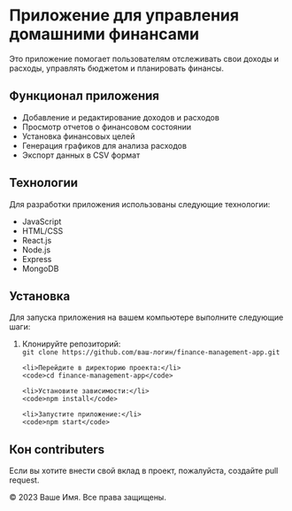 
<!DOCTYPE html>
<html lang="ru">
<head>
    <meta charset="UTF-8">
    <meta name="viewport" content="width=device-width, initial-scale=1.0">
 
</head>
<body>

<h1>Приложение для управления домашними финансами</h1>

<p>Это приложение помогает пользователям отслеживать свои доходы и расходы, управлять бюджетом и планировать финансы.</p>

<h2>Функционал приложения</h2>
<ul>
    <li>Добавление и редактирование доходов и расходов</li>
    <li>Просмотр отчетов о финансовом состоянии</li>
    <li>Установка финансовых целей</li>
    <li>Генерация графиков для анализа расходов</li>
    <li>Экспорт данных в CSV формат</li>
</ul>

<h2>Технологии</h2>
<p>Для разработки приложения использованы следующие технологии:</p>
<ul>
    <li>JavaScript</li>
    <li>HTML/CSS</li>
    <li>React.js</li>
    <li>Node.js</li>
    <li>Express</li>
    <li>MongoDB</li>
</ul>

<h2>Установка</h2>
<p>Для запуска приложения на вашем компьютере выполните следующие шаги:</p>
<ol>
    <li>Клонируйте репозиторий:</li>
    <code>git clone https://github.com/ваш-логин/finance-management-app.git</code>
    
    <li>Перейдите в директорию проекта:</li>
    <code>cd finance-management-app</code>
    
    <li>Установите зависимости:</li>
    <code>npm install</code>
    
    <li>Запустите приложение:</li>
    <code>npm start</code>
</ol>

<h2>Кон contributers</h2>
<p>Если вы хотите внести свой вклад в проект, пожалуйста, создайте pull request.</p>

<div class="footer">
    <p>&copy; 2023 Ваше Имя. Все права защищены.</p>
</div>

</body>
</html>
